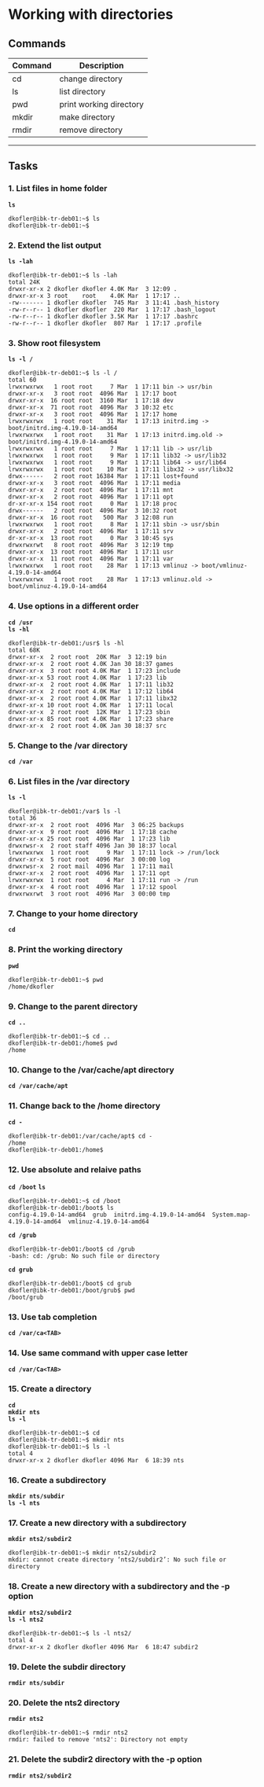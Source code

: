 # Working with directories
## Commands
| Command | Description |
| ---| --- |
| cd | change directory |
| ls | list directory |
| pwd | print working directory |
| mkdir | make directory |
| rmdir | remove directory |
---

## Tasks
### 1. List files in home folder
**`ls`**
```
dkofler@ibk-tr-deb01:~$ ls
dkofler@ibk-tr-deb01:~$
```

### 2. Extend the list output
**`ls -lah`**
```
dkofler@ibk-tr-deb01:~$ ls -lah
total 24K
drwxr-xr-x 2 dkofler dkofler 4.0K Mar  3 12:09 .
drwxr-xr-x 3 root    root    4.0K Mar  1 17:17 ..
-rw------- 1 dkofler dkofler  745 Mar  3 11:41 .bash_history
-rw-r--r-- 1 dkofler dkofler  220 Mar  1 17:17 .bash_logout
-rw-r--r-- 1 dkofler dkofler 3.5K Mar  1 17:17 .bashrc
-rw-r--r-- 1 dkofler dkofler  807 Mar  1 17:17 .profile
```

### 3. Show root filesystem
**`ls -l /`**
```
dkofler@ibk-tr-deb01:~$ ls -l /
total 60
lrwxrwxrwx   1 root root     7 Mar  1 17:11 bin -> usr/bin
drwxr-xr-x   3 root root  4096 Mar  1 17:17 boot
drwxr-xr-x  16 root root  3160 Mar  1 17:18 dev
drwxr-xr-x  71 root root  4096 Mar  3 10:32 etc
drwxr-xr-x   3 root root  4096 Mar  1 17:17 home
lrwxrwxrwx   1 root root    31 Mar  1 17:13 initrd.img -> boot/initrd.img-4.19.0-14-amd64
lrwxrwxrwx   1 root root    31 Mar  1 17:13 initrd.img.old -> boot/initrd.img-4.19.0-14-amd64
lrwxrwxrwx   1 root root     7 Mar  1 17:11 lib -> usr/lib
lrwxrwxrwx   1 root root     9 Mar  1 17:11 lib32 -> usr/lib32
lrwxrwxrwx   1 root root     9 Mar  1 17:11 lib64 -> usr/lib64
lrwxrwxrwx   1 root root    10 Mar  1 17:11 libx32 -> usr/libx32
drwx------   2 root root 16384 Mar  1 17:11 lost+found
drwxr-xr-x   3 root root  4096 Mar  1 17:11 media
drwxr-xr-x   2 root root  4096 Mar  1 17:11 mnt
drwxr-xr-x   2 root root  4096 Mar  1 17:11 opt
dr-xr-xr-x 154 root root     0 Mar  1 17:18 proc
drwx------   2 root root  4096 Mar  3 10:32 root
drwxr-xr-x  16 root root   500 Mar  3 12:08 run
lrwxrwxrwx   1 root root     8 Mar  1 17:11 sbin -> usr/sbin
drwxr-xr-x   2 root root  4096 Mar  1 17:11 srv
dr-xr-xr-x  13 root root     0 Mar  3 10:45 sys
drwxrwxrwt   8 root root  4096 Mar  3 12:19 tmp
drwxr-xr-x  13 root root  4096 Mar  1 17:11 usr
drwxr-xr-x  11 root root  4096 Mar  1 17:11 var
lrwxrwxrwx   1 root root    28 Mar  1 17:13 vmlinuz -> boot/vmlinuz-4.19.0-14-amd64
lrwxrwxrwx   1 root root    28 Mar  1 17:13 vmlinuz.old -> boot/vmlinuz-4.19.0-14-amd64
```

### 4. Use options in a different order
**`cd /usr`**  
**`ls -hl`**
```
dkofler@ibk-tr-deb01:/usr$ ls -hl
total 68K
drwxr-xr-x  2 root root  20K Mar  3 12:19 bin
drwxr-xr-x  2 root root 4.0K Jan 30 18:37 games
drwxr-xr-x  3 root root 4.0K Mar  1 17:23 include
drwxr-xr-x 53 root root 4.0K Mar  1 17:23 lib
drwxr-xr-x  2 root root 4.0K Mar  1 17:11 lib32
drwxr-xr-x  2 root root 4.0K Mar  1 17:12 lib64
drwxr-xr-x  2 root root 4.0K Mar  1 17:11 libx32
drwxr-xr-x 10 root root 4.0K Mar  1 17:11 local
drwxr-xr-x  2 root root  12K Mar  1 17:23 sbin
drwxr-xr-x 85 root root 4.0K Mar  1 17:23 share
drwxr-xr-x  2 root root 4.0K Jan 30 18:37 src
```

### 5. Change to the /var directory
**`cd /var`**

### 6. List files in the /var directory
**`ls -l`**
```
dkofler@ibk-tr-deb01:/var$ ls -l
total 36
drwxr-xr-x  2 root root  4096 Mar  3 06:25 backups
drwxr-xr-x  9 root root  4096 Mar  1 17:18 cache
drwxr-xr-x 25 root root  4096 Mar  1 17:23 lib
drwxrwsr-x  2 root staff 4096 Jan 30 18:37 local
lrwxrwxrwx  1 root root     9 Mar  1 17:11 lock -> /run/lock
drwxr-xr-x  5 root root  4096 Mar  3 00:00 log
drwxrwsr-x  2 root mail  4096 Mar  1 17:11 mail
drwxr-xr-x  2 root root  4096 Mar  1 17:11 opt
lrwxrwxrwx  1 root root     4 Mar  1 17:11 run -> /run
drwxr-xr-x  4 root root  4096 Mar  1 17:12 spool
drwxrwxrwt  3 root root  4096 Mar  3 00:00 tmp
```

### 7. Change to your home directory
**`cd`**

### 8. Print the working directory
**`pwd`**
```
dkofler@ibk-tr-deb01:~$ pwd
/home/dkofler
```

### 9. Change to the parent directory
**`cd ..`**
```
dkofler@ibk-tr-deb01:~$ cd ..
dkofler@ibk-tr-deb01:/home$ pwd
/home
```

### 10. Change to the /var/cache/apt directory
**`cd /var/cache/apt`**

### 11. Change back to the /home directory
**`cd -`**
```
dkofler@ibk-tr-deb01:/var/cache/apt$ cd -
/home
dkofler@ibk-tr-deb01:/home$
```

### 12. Use absolute and relaive paths
**`cd /boot`**
**`ls`**
```
dkofler@ibk-tr-deb01:~$ cd /boot
dkofler@ibk-tr-deb01:/boot$ ls
config-4.19.0-14-amd64  grub  initrd.img-4.19.0-14-amd64  System.map-4.19.0-14-amd64  vmlinuz-4.19.0-14-amd64
```
**`cd /grub`**
```
dkofler@ibk-tr-deb01:/boot$ cd /grub
-bash: cd: /grub: No such file or directory
```
**`cd grub`**
```
dkofler@ibk-tr-deb01:/boot$ cd grub
dkofler@ibk-tr-deb01:/boot/grub$ pwd
/boot/grub
```
### 13. Use tab completion
**`cd /var/ca<TAB>`**

### 14. Use same command with upper case letter
**`cd /var/Ca<TAB>`**

### 15. Create a directory
**`cd`**  
**`mkdir nts`**  
**`ls -l`**
```
dkofler@ibk-tr-deb01:~$ cd
dkofler@ibk-tr-deb01:~$ mkdir nts
dkofler@ibk-tr-deb01:~$ ls -l
total 4
drwxr-xr-x 2 dkofler dkofler 4096 Mar  6 18:39 nts
```

### 16. Create a subdirectory
**`mkdir nts/subdir`**    
**`ls -l nts`**

### 17. Create a new directory with a subdirectory
**`mkdir nts2/subdir2`**  
```
dkofler@ibk-tr-deb01:~$ mkdir nts2/subdir2
mkdir: cannot create directory ‘nts2/subdir2’: No such file or directory
```
### 18. Create a new directory with a subdirectory and the -p option
**`mkdir nts2/subdir2`**  
**`ls -l nts2`**
```
dkofler@ibk-tr-deb01:~$ ls -l nts2/
total 4
drwxr-xr-x 2 dkofler dkofler 4096 Mar  6 18:47 subdir2
```

### 19. Delete the subdir directory
**`rmdir nts/subdir`**

### 20. Delete the nts2 directory
**`rmdir nts2`**
```
dkofler@ibk-tr-deb01:~$ rmdir nts2
rmdir: failed to remove 'nts2': Directory not empty
```

### 21. Delete the subdir2 directory with the -p option
**`rmdir nts2/subdir2`**
